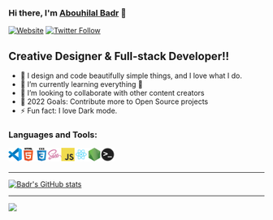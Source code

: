 ### Hi there, I'm [Abouhilal Badr][website] 👋 

[![Website](https://img.shields.io/website?label=badrabouhilal.com&style=for-the-badge&url=https://badrabouhilal.com)](https://badrabouhilal.com)
[![Twitter Follow](https://img.shields.io/twitter/follow/Abouhilalbadr?color=1DA1F2&logo=twitter&style=for-the-badge)](https://twitter.com/intent/follow?original_referer=https://github.com/abouhilalbadr&screen_name=Abouhilalbadr)

## Creative Designer & Full-stack Developer!!

- 🔭 I design and code beautifully simple things, and I love what I do.
- 🌱 I’m currently learning everything 🤣
- 👯 I’m looking to collaborate with other content creators
- 🥅 2022 Goals: Contribute more to Open Source projects
- ⚡ Fun fact: I love Dark mode.


### Languages and Tools:

<img align="left" alt="Visual Studio Code" width="26px" src="https://raw.githubusercontent.com/github/explore/80688e429a7d4ef2fca1e82350fe8e3517d3494d/topics/visual-studio-code/visual-studio-code.png" />
<img align="left" alt="HTML5" width="26px" src="https://raw.githubusercontent.com/github/explore/80688e429a7d4ef2fca1e82350fe8e3517d3494d/topics/html/html.png" />
<img align="left" alt="CSS3" width="26px" src="https://raw.githubusercontent.com/github/explore/80688e429a7d4ef2fca1e82350fe8e3517d3494d/topics/css/css.png" />
<img align="left" alt="Sass" width="26px" src="https://raw.githubusercontent.com/github/explore/80688e429a7d4ef2fca1e82350fe8e3517d3494d/topics/sass/sass.png" />
<img align="left" alt="JavaScript" width="26px" src="https://raw.githubusercontent.com/github/explore/80688e429a7d4ef2fca1e82350fe8e3517d3494d/topics/javascript/javascript.png" />
<img align="left" alt="React" width="26px" src="https://raw.githubusercontent.com/github/explore/80688e429a7d4ef2fca1e82350fe8e3517d3494d/topics/react/react.png" />
<img align="left" alt="Node.js" width="26px" src="https://raw.githubusercontent.com/github/explore/80688e429a7d4ef2fca1e82350fe8e3517d3494d/topics/nodejs/nodejs.png" />
<img align="left" alt="Terminal" width="26px" src="https://raw.githubusercontent.com/github/explore/80688e429a7d4ef2fca1e82350fe8e3517d3494d/topics/terminal/terminal.png" />

<br />
<br />

---


[![Badr's GitHub stats](https://github-readme-stats.vercel.app/api?username=abouhilalbadr)](https://github.com/anuraghazra/github-readme-stats)


[website]: https://badrabouhilal.com
[twitter]: https://twitter.com/AbouhilalBadr
[instagram]: https://instagram.com/abouhilalbadr
[linkedin]: https://linkedin.com/in/badr-abouhilal-201774b0

---

![](https://komarev.com/ghpvc/?username=abouhilalbadr&label=Visitors+Count&color=blue)

